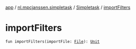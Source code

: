 [app](../../index.md) / [nl.mpcjanssen.simpletask](../index.md) / [Simpletask](index.md) / [importFilters](.)

# importFilters

`fun importFilters(importFile: `[`File`](http://docs.oracle.com/javase/6/docs/api/java/io/File.html)`): `[`Unit`](https://kotlinlang.org/api/latest/jvm/stdlib/kotlin/-unit/index.html)